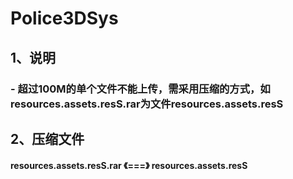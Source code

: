# Police3DSys
## 1、说明
### - 超过100M的单个文件不能上传，需采用压缩的方式，如resources.assets.resS.rar为文件resources.assets.resS
## 2、压缩文件  
#### resources.assets.resS.rar  《===》  resources.assets.resS


